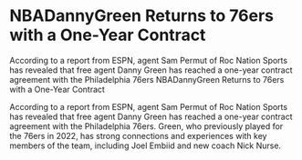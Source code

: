 #  NBADannyGreen Returns to 76ers with a One-Year Contract

According to a report from ESPN, agent Sam Permut of Roc Nation Sports has revealed that free agent Danny Green has reached a one-year contract agreement with the Philadelphia 76ers 
  NBADannyGreen Returns to 76ers with a One-Year Contract

According to a report from ESPN, agent Sam Permut of Roc Nation Sports has revealed that free agent Danny Green has reached a one-year contract agreement with the Philadelphia 76ers. Green, who previously played for the 76ers in 2022, has strong connections and experiences with key members of the team, including Joel Embiid and new coach Nick Nurse.